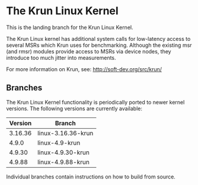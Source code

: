 The Krun Linux Kernel
=====================

This is the landing branch for the Krun Linux Kernel.

The Krun Linux kernel has additional system calls for low-latency access to
several MSRs which Krun uses for benchmarking. Although the existing msr (and
rmsr) modules provide access to MSRs via device nodes, they introduce too much
jitter into measurements.

For more information on Krun, see:
http://soft-dev.org/src/krun/

Branches
--------

The Krun Linux Kernel functionality is periodically ported to newer kernel
versions. The following versions are currently available:


Version   | Branch
--------- | ------------------
3.16.36   | linux-3.16.36-krun
4.9.0     | linux-4.9-krun
4.9.30    | linux-4.9.30-krun
4.9.88    | linux-4.9.88-krun


Individual branches contain instructions on how to build from source.
